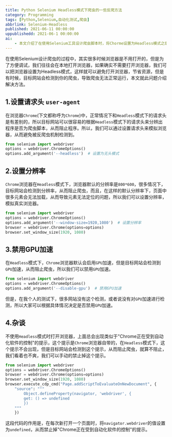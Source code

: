 ```yaml
---
title: Python Selenium Headless模式下爬虫的一些反爬方法
category: Programming
tags: [Python,Selenium,自动化测试,爬虫]
abbrlink: Selenium-Headless
published: 2021-06-11 00:00:00
uppublishedd: 2021-06-1 00:00:00
ai:
    - 本文介绍了在使用Selenium工具设计爬虫脚本时，将Chorme设置为Headless模式之后，被目标网站反爬虫机制检测到，导致爬虫脚本无法正常运行的解决方法。很多情况下由于Headless模式下浏览器的分辨率以及请求头的原因，会导致目标网站检测到爬虫，或者页面元素无法正确加载。
---
```


在使用Selenium设计爬虫的过程中，其实很多时候浏览器是不用打开的，但是为了方便调试，我们往往会在本地打开浏览器，如果确实不需要打开浏览器，我们可以把浏览器设置为Headless模式，这样就可以避免打开浏览器，节省资源，但是有时候，目标网站会检测到你的爬虫，导致爬虫无法正常运行，本文就此问题介绍解决方法。

## 1.设置请求头 `user-agent`

在浏览器`Chrome`(下文都称呼为`Chrome`)中，正常情况下和`Headless`模式下的请求头是有差别的，所以目标网站可以很容易的根据`Headless`模式下的请求头来分辨出程序是否为爬虫脚本，从而阻止程序。所以，我们可以通过设置请求头来模拟浏览器，从而避免被反爬虫机制检测到。

```python
from selenium import webdriver
options = webdriver.ChromeOptions()
options.add_argument('--headless')  # 设置为无头模式
```

## 2.设置分辨率

`Chrome`浏览器在`Headless`模式下，浏览器默认的分辨率是`800*600`，很多情况下，目标网站会检测到分辨率，从而阻止爬虫，而且，在这样的默认分辨率下，页面中很多元素会无法加载，从而导致元素无法定位的问题，所以我们可以设置分辨率，模拟真实浏览器。

```python
from selenium import webdriver
options = webdriver.ChromeOptions()
options.add_argument('--window-size=1920,1080')  # 设置分辨率
browser = webdriver.Chrome(options=options)
browser.set_window_size(1920, 1080)
```

## 3.禁用GPU加速

在`Headless`模式下，`Chrome`浏览器默认会启用`GPU`加速，但是目标网站会检测到`GPU`加速，从而阻止爬虫，所以我们可以禁用`GPU`加速。

```python
from selenium import webdriver
options = webdriver.ChromeOptions()
options.add_argument('--disable-gpu')  # 禁用GPU加速
```

但是，在我个人的测试下，很多网站没有这个检测，或者说没有对`GPU`加速进行检测，所以大家可以根据具体情况决定是否禁用`GPU`加速。

## 4.杂谈

不使用`Headless`模式时打开浏览器，上面总会出现类似于"Chrome正在受到自动化软件的控制"的提示，这个提示是`Chrome`浏览器自带的，在`Headless`模式下，这个提示不会出现，但是目标网站会检测到这个提示，从而阻止爬虫，就算不阻止，我们看着也不爽，我们可以手动的禁止掉这个提示。

```python
from selenium import webdriver
options = webdriver.ChromeOptions()
browser = webdriver.Chrome(options=options)
browser.set_window_size(1920, 1080)
browser.execute_cdp_cmd("Page.addScriptToEvaluateOnNewDocument", {
    "source": """
        Object.defineProperty(navigator, 'webdriver', {
        get: () => undefined
        })
    """
    })
```

这段代码的作用是，在每次新打开一个页面时，将`navigator.webdriver`的值设置为`undefined`，从而禁止掉"Chrome正在受到自动化软件的控制"的提示。

